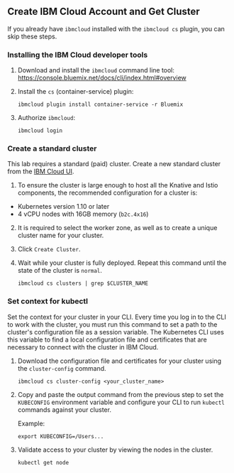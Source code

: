 ## Create IBM Cloud Account and Get Cluster

If you already have `ibmcloud` installed with the `ibmcloud cs` plugin, you can skip these steps.

### Installing the IBM Cloud developer tools

1. Download and install the `ibmcloud` command line tool:
    https://console.bluemix.net/docs/cli/index.html#overview

1. Install the `cs` (container-service) plugin:
    ```
    ibmcloud plugin install container-service -r Bluemix
    ```
1. Authorize `ibmcloud`:
    ```
    ibmcloud login
    ```

### Create a standard cluster
This lab requires a standard (paid) cluster. Create a new standard cluster from the [IBM Cloud UI](https://console.bluemix.net/containers-kubernetes/catalog/cluster/create).
1. To ensure the cluster is large enough to host all the Knative and Istio
components, the recommended configuration for a cluster is:
  - Kubernetes version 1.10 or later
  - 4 vCPU nodes with 16GB memory (`b2c.4x16`)

2. It is required to select the worker zone, as well as to create a unique cluster name for your cluster.

3. Click `Create Cluster`.

4. Wait while your cluster is fully deployed. Repeat this command until the state of the cluster is `normal`.

    ```
    ibmcloud cs clusters | grep $CLUSTER_NAME
    ```

### Set context for kubectl
Set the context for your cluster in your CLI. Every time you log in to the CLI to work with the cluster, you must run this command to set a path to the cluster's configuration file as a session variable. The Kubernetes CLI uses this variable to find a local configuration file and certificates that are necessary to connect with the cluster in IBM Cloud.

1. Download the configuration file and certificates for your cluster using the `cluster-config` command.

    ```shell
    ibmcloud cs cluster-config <your_cluster_name>
    ```

2. Copy and paste the output command from the previous step to set the `KUBECONFIG` environment variable and configure your CLI to run `kubectl` commands against your cluster.

    Example:
    ```shell
    export KUBECONFIG=/Users...
    ```

3. Validate access to your cluster by viewing the nodes in the cluster.

    ```shell
    kubectl get node
    ```

